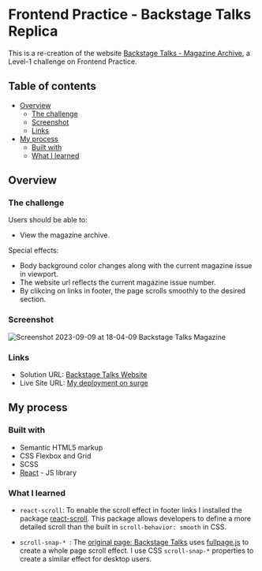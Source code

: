 # Frontend Practice - Backstage Talks Replica

This is a re-creation of the website [Backstage Talks - Magazine Archive](https://www.frontendpractice.com/projects/backstage-talks), a Level-1 challenge on Frontend Practice.

## Table of contents

- [Overview](#overview)
  - [The challenge](#the-challenge)
  - [Screenshot](#screenshot)
  - [Links](#links)
- [My process](#my-process)
  - [Built with](#built-with)
  - [What I learned](#what-i-learned)

## Overview

### The challenge

Users should be able to:

- View the magazine archive.

Special effects:

- Body background color changes along with the current magazine issue in viewport.
- The website url reflects the current magazine issue number.
- By clikcing on links in footer, the page scrolls smoothly to the desired section.

### Screenshot

![Screenshot 2023-09-09 at 18-04-09 Backstage Talks Magazine](https://github.com/peiyi-c/Frontend_Practice/assets/73789013/b95ffbaa-96c1-441d-8c2a-13d6a2409bd5)


### Links

- Solution URL: [Backstage Talks Website](https://backstagetalks.com/)
- Live Site URL: [My deployment on surge](https://envious-kittens.surge.sh/)

## My process

### Built with

- Semantic HTML5 markup
- CSS Flexbox and Grid
- SCSS
- [React](https://reactjs.org/) - JS library

### What I learned

- <code>react-scroll</code>: To enable the scroll effect in footer links I installed the package [react-scroll](https://www.npmjs.com/package/react-scroll). This package allows developers to define a more detailed scroll than the built in <code>scroll-behavior: smooth</code> in CSS.

- <code>scroll-snap-\* </code>: The [original page: Backstage Talks](https://www.frontendpractice.com/projects/backstage-talks) uses [fullpage.js](https://alvarotrigo.com/fullPage/) to create a whole page scroll effect. I use CSS <code>scroll-snap-\*</code> properties to create a similar effect for desktop users.




